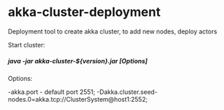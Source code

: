 # akka-cluster-deployment
Deployment tool to create akka cluster, to add new nodes, deploy actors

Start cluster:

##### java -jar akka-cluster-${version}.jar [Options]

Options:

 -akka.port - default port 2551;
 -Dakka.cluster.seed-nodes.0=akka.tcp://ClusterSystem@host1:2552;